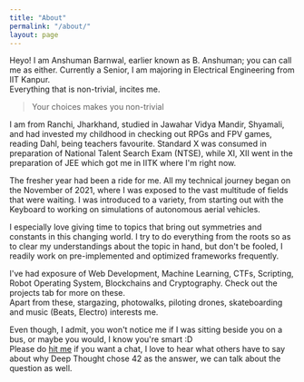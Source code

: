 ```yaml
---
title: "About"
permalink: "/about/"
layout: page
---
```


<!-- > Things that you choose, are the best you could ever have had.. -->

Heyo! I am Anshuman Barnwal, earlier known as B. Anshuman; you can call me as either.
Currently a Senior, I am majoring in Electrical Engineering from IIT Kanpur.  
Everything that is non-trivial, incites me.

> Your choices makes you non-trivial

I am from Ranchi, Jharkhand, studied in Jawahar Vidya Mandir, Shyamali, and had invested my childhood in checking out RPGs and FPV games, reading Dahl, being teachers favourite. Standard X was consumed in preparation of National Talent Search Exam (NTSE), while XI, XII went in the preparation of JEE which got me in IITK where I'm right now.

The fresher year had been a ride for me. All my technical journey began on the November of 2021, where I was exposed to the vast multitude of fields that were waiting. I was introduced to a variety, from starting out with the Keyboard to working on simulations of autonomous aerial vehicles.

I especially love giving time to topics that bring out symmetries and constants in this changing world.
I try to do everything from the roots so as to clear my understandings about the topic in hand, but don't be fooled, I readily work on pre-implemented and optimized frameworks frequently.

I've had exposure of Web Development, Machine Learning, CTFs, Scripting, Robot Operating System, Blockchains and Cryptography. Check out the projects tab for more on these.  
Apart from these, stargazing, photowalks, piloting drones, skateboarding and music (Beats, Electro) interests me.

Even though, I admit, you won't notice me if I was sitting beside you on a bus, or maybe you would, I know you're smart :D  
Please do [hit me](../contact/) if you want a chat, I love to hear what others have to say about why Deep Thought chose 42 as the answer, we can talk about the question as well.
